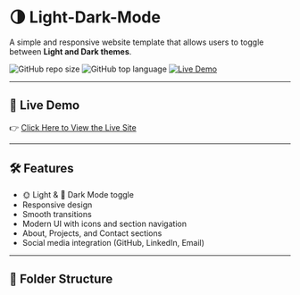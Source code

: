 # 🌗 Light-Dark-Mode

A simple and responsive website template that allows users to toggle between **Light and Dark themes**.

![GitHub repo size](https://img.shields.io/github/repo-size/anu-prakash-19/Light-Dark-Mode?color=blue)
![GitHub top language](https://img.shields.io/github/languages/top/anu-prakash-19/Light-Dark-Mode)
[![Live Demo](https://img.shields.io/badge/View-Live-green?style=for-the-badge&logo=github)](https://anu-prakash-19.github.io/Light-Dark-Mode/)

---

## 🚀 Live Demo

👉 [Click Here to View the Live Site](https://anu-prakash-19.github.io/Light-Dark-Mode/)

---

## 🛠️ Features

- 🌞 Light & 🌚 Dark Mode toggle
- Responsive design
- Smooth transitions
- Modern UI with icons and section navigation
- About, Projects, and Contact sections
- Social media integration (GitHub, LinkedIn, Email)

---

## 📁 Folder Structure

